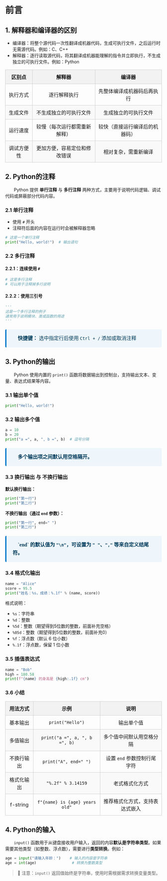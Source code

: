 # 前言
## 1. 解释器和编译器的区别
- 编译器：将整个源代码一次性翻译成机器代码，生成可执行文件，之后运行时无需源代码。例如：C、C++
- 解释器：逐行读取源代码，将其翻译成机器能理解的指令并立即执行，不生成独立的可执行文件。例如：Python

<div align="center">
  <table style="border-collapse: collapse; width: 100%; text-align: center; font-size: 16px;">
    <thead>
      <tr style="background-color: #f2f2f2;">
        <th style="border: 1px solid #ccc; padding: 10px;">区别点</th>
        <th style="border: 1px solid #ccc; padding: 10px;">解释器</th>
        <th style="border: 1px solid #ccc; padding: 10px;">编译器</th>
      </tr>
    </thead>
    <tbody>
      <tr>
        <td style="border: 1px solid #ccc; padding: 10px;">执行方式</td>
        <td style="border: 1px solid #ccc; padding: 10px;">逐行解释执行</td>
        <td style="border: 1px solid #ccc; padding: 10px;">先整体编译成机器码后再执行</td>
      </tr>
      <tr style="background-color: #f9f9f9;">
        <td style="border: 1px solid #ccc; padding: 10px;">生成文件</td>
        <td style="border: 1px solid #ccc; padding: 10px;">不生成独立的可执行文件</td>
        <td style="border: 1px solid #ccc; padding: 10px;">生成独立的可执行文件</td>
      </tr>
      <tr>
        <td style="border: 1px solid #ccc; padding: 10px;">运行速度</td>
        <td style="border: 1px solid #ccc; padding: 10px;">较慢（每次运行都需重新解释）</td>
        <td style="border: 1px solid #ccc; padding: 10px;">较快（直接运行编译后的机器码）</td>
      </tr>
      <tr style="background-color: #f9f9f9;">
        <td style="border: 1px solid #ccc; padding: 10px;">调试方便性</td>
        <td style="border: 1px solid #ccc; padding: 10px;">更加方便，容易定位和修改错误</td>
        <td style="border: 1px solid #ccc; padding: 10px;">相对复杂，需重新编译</td>
      </tr>
    </tbody>
  </table>
</div>

## 2. Python的注释

&emsp;&emsp;Python 提供 **单行注释** 与 **多行注释** 两种方式，主要用于说明代码逻辑、调试代码或屏蔽部分代码内容。

### 2.1 单行注释

* 使用 `#` 开头
* 注释符后面的内容在运行时会被解释器忽略

```python
# 这是一个单行注释
print("Hello, world!")  # 输出语句
```

### 2.2 多行注释

#### 2.2.1：连续使用 `#`
```python
# 这是多行注释
# 可以用于注释掉多行说明
```

#### 2.2.2：使用三引号
```python
'''
这是一个多行注释的例子
通常用于说明模块、类或函数的用途
'''
```

<div style="
  border-left: 4px solid #007acc;
  background-color: #eef6fb;
  padding: 16px 20px;
  margin: 20px 0;
  color: #003b5c;
  font-family: 'Times New Roman', serif;
  font-size: 16px;
  line-height: 1.6;
  border-radius: 4px;
">
  <strong>📌 快捷键：</strong> 选中指定行后使用 <code>Ctrl + /</code> 添加或取消注释
</div>

## 3. Python的输出

&emsp;&emsp;Python 使用内置的 `print()` 函数将数据输出到控制台，支持输出文本、变量、表达式结果等内容。

### 3.1 输出单个值

```python
print("Hello, world!")
```

### 3.2 输出多个值

```python
a = 10
b = 20
print("a =", a, ", b =", b)  # 逗号分隔
```
<div style="
  border-left: 4px solid #007acc;
  background-color: #eef6fb;
  padding: 16px 20px;
  margin: 20px 0;
  color: #003b5c;
  font-family: 'Times New Roman', serif;
  font-size: 16px;
  line-height: 1.6;
  border-radius: 4px;
">
  <strong>📌 多个输出项之间默认用空格隔开。</strong>
</div>


### 3.3 换行输出 与 不换行输出

**默认换行输出：**

```python
print("第一行")
print("第二行")
```

**不换行输出（通过 `end` 参数）：**

```python
print("第一行", end=" ")
print("第二行")
```
<div style="
  border-left: 4px solid #007acc;
  background-color: #eef6fb;
  padding: 16px 20px;
  margin: 20px 0;
  color: #003b5c;
  font-family: 'Times New Roman', serif;
  font-size: 16px;
  line-height: 1.6;
  border-radius: 4px;
">
  <strong>📌 `end` 的默认值为 <code>"\n"</code>，可设置为 <code>" "</code>、<code>","</code> 等来自定义结尾符。</strong>
</div>


### 3.4 格式化输出

```python
name = "Alice"
score = 95.5
print("姓名：%s，成绩：%.1f" % (name, score))
```

格式说明：

* `%s`：字符串
* `%d`：整数
* `%5d`：整数（期望得到5位数的整数，前面补充空格）
* `%05d`：整数（期望得到5位数的整数，前面补充0）
* `%f`：浮点数（默认 6 位小数）
* `%.1f`：浮点数，保留 1 位小数

### 3.5 插值表达式

```python
name = "Bob"
high = 180.58
print(f"{name} 的身高是 {high:.1f} cm")
```
### 3.6 小结

<div align="center">
  <table style="border-collapse: collapse; width: 100%; text-align: center; font-size: 16px;">
    <thead>
      <tr style="background-color: #f2f2f2;">
        <th style="border: 1px solid #ccc; padding: 10px;">用法方式</th>
        <th style="border: 1px solid #ccc; padding: 10px;">示例</th>
        <th style="border: 1px solid #ccc; padding: 10px;">说明</th>
      </tr>
    </thead>
    <tbody>
      <tr>
        <td style="border: 1px solid #ccc; padding: 10px;">基本输出</td>
        <td style="border: 1px solid #ccc; padding: 10px;"><code>print("Hello")</code></td>
        <td style="border: 1px solid #ccc; padding: 10px;">输出单个值</td>
      </tr>
      <tr style="background-color: #f9f9f9;">
        <td style="border: 1px solid #ccc; padding: 10px;">多值输出</td>
        <td style="border: 1px solid #ccc; padding: 10px;"><code>print("a =", a, ", b =", b)</code></td>
        <td style="border: 1px solid #ccc; padding: 10px;">多个值中间默认用空格分隔</td>
      </tr>
      <tr>
        <td style="border: 1px solid #ccc; padding: 10px;">不换行输出</td>
        <td style="border: 1px solid #ccc; padding: 10px;"><code>print("A", end=" ")</code></td>
        <td style="border: 1px solid #ccc; padding: 10px;">设置 <code>end</code> 参数控制行尾字符</td>
      </tr>
      <tr style="background-color: #f9f9f9;">
        <td style="border: 1px solid #ccc; padding: 10px;">格式化输出</td>
        <td style="border: 1px solid #ccc; padding: 10px;"><code>"%.2f" % 3.14159</code></td>
        <td style="border: 1px solid #ccc; padding: 10px;">老式格式化方式</td>
      </tr>
      <tr>
        <td style="border: 1px solid #ccc; padding: 10px;">f-string</td>
        <td style="border: 1px solid #ccc; padding: 10px;"><code>f"{name} is {age} years old"</code></td>
        <td style="border: 1px solid #ccc; padding: 10px;">推荐格式化方式，支持表达式嵌入</td>
      </tr>
    </tbody>
  </table>
</div>

## 4. Python的输入

&emsp;&emsp;`input()` 函数用于从键盘接收用户输入，返回的内容**默认是字符串类型**。如果需要其他类型（如整数、浮点数），需要进行**类型转换**。例如：

```python
age = input("请输入年龄：")    # 输入的内容是字符串
age = int(age)                # 转换为整数类型
```

> 📌 注意：`input()` 返回值始终是字符串，使用时需根据需求转换变量类型。
